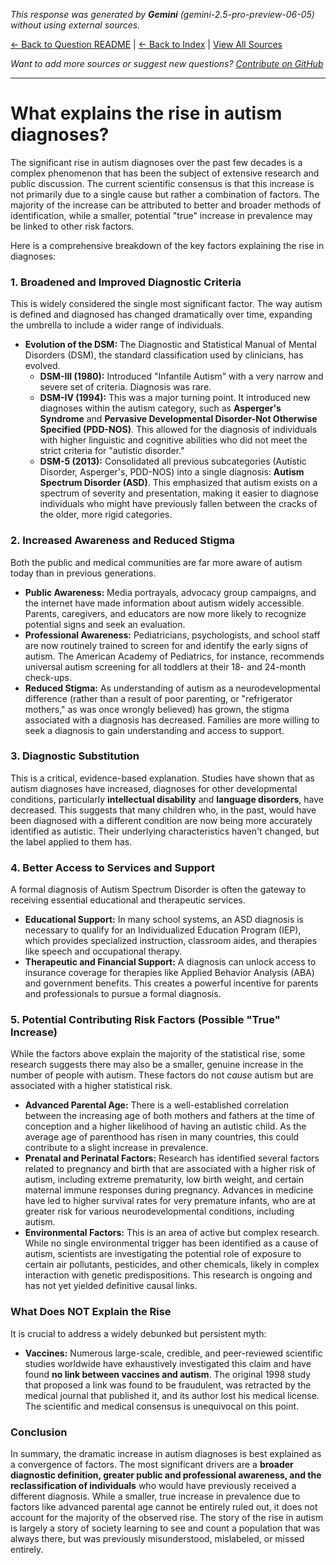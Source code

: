 <!-- 
Generated by: gemini
Model: gemini-2.5-pro-preview-06-05
Prompt type: default
Generated at: 2025-06-13T21:38:38.188438
-->

*This response was generated by **Gemini** (gemini-2.5-pro-preview-06-05) without using external sources.*

[← Back to Question README](README.md) | [← Back to Index](../README.md) | [View All Sources](../allsources.md)

*Want to add more sources or suggest new questions? [Contribute on GitHub](https://github.com/justinwest/SuggestedSources)*

---

# What explains the rise in autism diagnoses?

The significant rise in autism diagnoses over the past few decades is a complex phenomenon that has been the subject of extensive research and public discussion. The current scientific consensus is that this increase is not primarily due to a single cause but rather a combination of factors. The majority of the increase can be attributed to better and broader methods of identification, while a smaller, potential "true" increase in prevalence may be linked to other risk factors.

Here is a comprehensive breakdown of the key factors explaining the rise in diagnoses:

### 1. Broadened and Improved Diagnostic Criteria

This is widely considered the single most significant factor. The way autism is defined and diagnosed has changed dramatically over time, expanding the umbrella to include a wider range of individuals.

*   **Evolution of the DSM:** The Diagnostic and Statistical Manual of Mental Disorders (DSM), the standard classification used by clinicians, has evolved.
    *   **DSM-III (1980):** Introduced "Infantile Autism" with a very narrow and severe set of criteria. Diagnosis was rare.
    *   **DSM-IV (1994):** This was a major turning point. It introduced new diagnoses within the autism category, such as **Asperger's Syndrome** and **Pervasive Developmental Disorder-Not Otherwise Specified (PDD-NOS)**. This allowed for the diagnosis of individuals with higher linguistic and cognitive abilities who did not meet the strict criteria for "autistic disorder."
    *   **DSM-5 (2013):** Consolidated all previous subcategories (Autistic Disorder, Asperger's, PDD-NOS) into a single diagnosis: **Autism Spectrum Disorder (ASD)**. This emphasized that autism exists on a spectrum of severity and presentation, making it easier to diagnose individuals who might have previously fallen between the cracks of the older, more rigid categories.

### 2. Increased Awareness and Reduced Stigma

Both the public and medical communities are far more aware of autism today than in previous generations.

*   **Public Awareness:** Media portrayals, advocacy group campaigns, and the internet have made information about autism widely accessible. Parents, caregivers, and educators are now more likely to recognize potential signs and seek an evaluation.
*   **Professional Awareness:** Pediatricians, psychologists, and school staff are now routinely trained to screen for and identify the early signs of autism. The American Academy of Pediatrics, for instance, recommends universal autism screening for all toddlers at their 18- and 24-month check-ups.
*   **Reduced Stigma:** As understanding of autism as a neurodevelopmental difference (rather than a result of poor parenting, or "refrigerator mothers," as was once wrongly believed) has grown, the stigma associated with a diagnosis has decreased. Families are more willing to seek a diagnosis to gain understanding and access to support.

### 3. Diagnostic Substitution

This is a critical, evidence-based explanation. Studies have shown that as autism diagnoses have increased, diagnoses for other developmental conditions, particularly **intellectual disability** and **language disorders**, have decreased. This suggests that many children who, in the past, would have been diagnosed with a different condition are now being more accurately identified as autistic. Their underlying characteristics haven't changed, but the label applied to them has.

### 4. Better Access to Services and Support

A formal diagnosis of Autism Spectrum Disorder is often the gateway to receiving essential educational and therapeutic services.

*   **Educational Support:** In many school systems, an ASD diagnosis is necessary to qualify for an Individualized Education Program (IEP), which provides specialized instruction, classroom aides, and therapies like speech and occupational therapy.
*   **Therapeutic and Financial Support:** A diagnosis can unlock access to insurance coverage for therapies like Applied Behavior Analysis (ABA) and government benefits. This creates a powerful incentive for parents and professionals to pursue a formal diagnosis.

### 5. Potential Contributing Risk Factors (Possible "True" Increase)

While the factors above explain the majority of the statistical rise, some research suggests there may also be a smaller, genuine increase in the number of people with autism. These factors do not *cause* autism but are associated with a higher statistical risk.

*   **Advanced Parental Age:** There is a well-established correlation between the increasing age of both mothers and fathers at the time of conception and a higher likelihood of having an autistic child. As the average age of parenthood has risen in many countries, this could contribute to a slight increase in prevalence.
*   **Prenatal and Perinatal Factors:** Research has identified several factors related to pregnancy and birth that are associated with a higher risk of autism, including extreme prematurity, low birth weight, and certain maternal immune responses during pregnancy. Advances in medicine have led to higher survival rates for very premature infants, who are at greater risk for various neurodevelopmental conditions, including autism.
*   **Environmental Factors:** This is an area of active but complex research. While no single environmental trigger has been identified as a cause of autism, scientists are investigating the potential role of exposure to certain air pollutants, pesticides, and other chemicals, likely in complex interaction with genetic predispositions. This research is ongoing and has not yet yielded definitive causal links.

### What Does NOT Explain the Rise

It is crucial to address a widely debunked but persistent myth:

*   **Vaccines:** Numerous large-scale, credible, and peer-reviewed scientific studies worldwide have exhaustively investigated this claim and have found **no link between vaccines and autism**. The original 1998 study that proposed a link was found to be fraudulent, was retracted by the medical journal that published it, and its author lost his medical license. The scientific and medical consensus is unequivocal on this point.

### Conclusion

In summary, the dramatic increase in autism diagnoses is best explained as a convergence of factors. The most significant drivers are a **broader diagnostic definition, greater public and professional awareness, and the reclassification of individuals** who would have previously received a different diagnosis. While a smaller, true increase in prevalence due to factors like advanced parental age cannot be entirely ruled out, it does not account for the majority of the observed rise. The story of the rise in autism is largely a story of society learning to see and count a population that was always there, but was previously misunderstood, mislabeled, or missed entirely.
